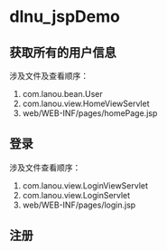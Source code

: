 # dlnu_jspDemo

## 获取所有的用户信息

涉及文件及查看顺序：

1. com.lanou.bean.User
2. com.lanou.view.HomeViewServlet
3. web/WEB-INF/pages/homePage.jsp


## 登录

涉及文件查看顺序：

1. com.lanou.view.LoginViewServlet
2. com.lanou.view.LoginServlet
3. web/WEB-INF/pages/login.jsp


## 注册



